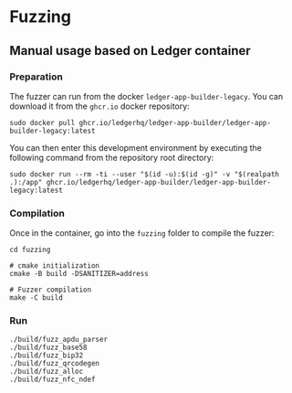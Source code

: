 # Fuzzing

## Manual usage based on Ledger container

### Preparation

The fuzzer can run from the docker `ledger-app-builder-legacy`. You can download it from the `ghcr.io` docker repository:

```console
sudo docker pull ghcr.io/ledgerhq/ledger-app-builder/ledger-app-builder-legacy:latest
```

You can then enter this development environment by executing the following command from the repository root directory:

```console
sudo docker run --rm -ti --user "$(id -u):$(id -g)" -v "$(realpath .):/app" ghcr.io/ledgerhq/ledger-app-builder/ledger-app-builder-legacy:latest
```

### Compilation

Once in the container, go into the `fuzzing` folder to compile the fuzzer:

```console
cd fuzzing

# cmake initialization
cmake -B build -DSANITIZER=address

# Fuzzer compilation
make -C build
```

### Run

```console
./build/fuzz_apdu_parser
./build/fuzz_base58
./build/fuzz_bip32
./build/fuzz_qrcodegen
./build/fuzz_alloc
./build/fuzz_nfc_ndef
```
